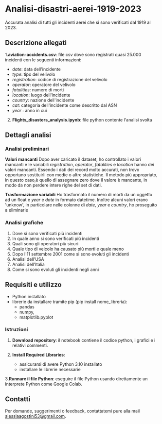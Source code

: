 # Analisi-disastri-aerei-1919-2023

Accurata analisi di tutti gli incidenti aerei che si sono verificati dal 1919 al 2023.

## Descrizione allegati

1.**aviation-accidents.csv**: file csv dove sono registrati quasi 25.000 incidenti con le seguenti informazioni:
- *date*: data dell'incidente
- *type*: tipo del velivolo
- *registration*: codice di registrazione del velivolo
- *operator*: operatore del velivolo
- *fatalities*: numero di morti
- *location*: luogo dell'incidente
- *country*: nazione dell'incidente
- *cat*: categoria dell'incidente come descritto dal ASN
- *year* : anno in cui 

2. **Flights_disasters_analysis.ipynb**: file python contente l'analisi svolta

## Dettagli analisi

### Analisi preliminari

**Valori mancanti**
Dopo aver caricato il dataset, ho controllato i valori mancanti e le variabili *registration*, *operator*, *fatalities* e *location* hanno dei valori mancanti. Essendo i dati dei record molto accurati, non trovo opportuno sostituirli con medie o altre statistiche.
Il metodo più appropriato, in questo caso,è quello di assegnare zero dove il valore è mancante, in modo da non perdere intere righe del set di dati.

**Trasformazione variabili**
Ho trasformato il numero di morti da un oggetto ad un float e *year* e *date* in formato datetime.
Inoltre alcuni valori erano 'unknow', in particolare nelle colonne di *date*, *year* e *country*, ho proseguito a eliminarle

### Analisi grafiche 

1. Dove si sono verificati più incidenti
2. In quale anno si sono verificati più incidenti
3. Quali sono gli operatori più sicuri
4. Quale tipo di veicolo ha causato più morti e quale meno
5. Dopo l'11 settembre 2001 come si sono evoluti gli incidenti
6. Analisi dell'USA
7. Analisi dell'Italia
8. Come si sono evoluti gli incidenti negli anni


## Requisiti e utilizzo

- Python installato
- librerie da installare tramite pip (pip install nome_libreria):
  - pandas
  - numpy,
  - matplotlib.pyplot

### Istruzioni 

1. **Download repository**: il notebook contiene il codice python, i grafici e i relativi commenti.
   
2. **Install Required Libraries**:
    - assicurarsi di avere Python 3.10 installato
    - installare le librerie necessarie
 
3.**Runnare il file Python**: eseguire il file Python usando direttamente un interprete Python come Google Colab.

## Contatti
Per domande, suggerimenti o feedback, contattatemi pure alla mail alessiaagostini53@gmail.com.
  
